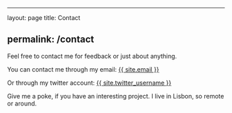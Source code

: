 * * *

layout: page
title: Contact

## permalink: /contact

Feel free to contact me for feedback or just about anything.

You can contact me through my email: [{{ site.email }}][email]

Or through my twitter account: [{{ site.twitter_username }}][twitter]

Give me a poke, if you have an interesting project.
I live in Lisbon, so remote or around.

[email]: mailto:{{site.email}}

[twitter]: https://twitter.com/{{site.twitter_username}}
